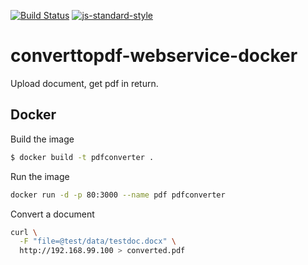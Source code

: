 [![Build Status](https://travis-ci.org/telemark/converttopdf-webservice-docker.svg?branch=master)](https://travis-ci.org/telemark/converttopdf-webservice-docker)
[![js-standard-style](https://img.shields.io/badge/code%20style-standard-brightgreen.svg?style=flat)](https://github.com/feross/standard)
# converttopdf-webservice-docker

Upload document, get pdf in return.

## Docker

Build the image

```sh
$ docker build -t pdfconverter .
```

Run the image

```sh
docker run -d -p 80:3000 --name pdf pdfconverter
```

Convert a document

```sh
curl \
  -F "file=@test/data/testdoc.docx" \
  http://192.168.99.100 > converted.pdf
```